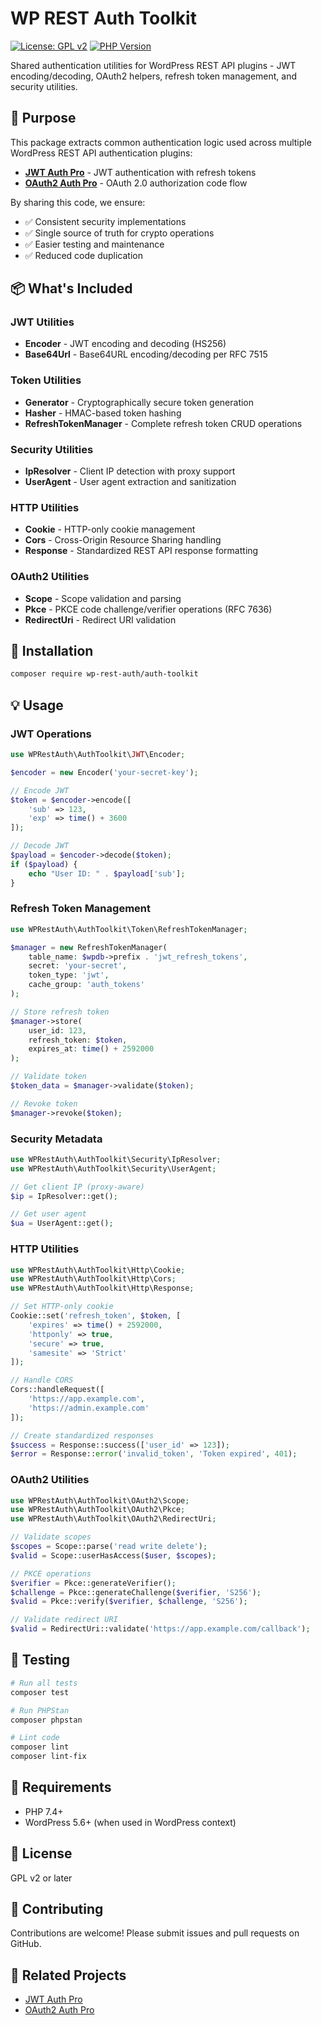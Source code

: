 # WP REST Auth Toolkit

[![License: GPL v2](https://img.shields.io/badge/License-GPL%20v2-blue.svg)](https://www.gnu.org/licenses/old-licenses/gpl-2.0.en.html)
[![PHP Version](https://img.shields.io/badge/PHP-%3E%3D7.4-blue.svg)](https://php.net)

Shared authentication utilities for WordPress REST API plugins - JWT encoding/decoding, OAuth2 helpers, refresh token management, and security utilities.

## 🎯 Purpose

This package extracts common authentication logic used across multiple WordPress REST API authentication plugins:

- **[JWT Auth Pro](https://github.com/juanma-wp/jwt-auth-pro-wp-rest-api)** - JWT authentication with refresh tokens
- **[OAuth2 Auth Pro](https://github.com/juanma-wp/wp-rest-auth-oauth2)** - OAuth 2.0 authorization code flow

By sharing this code, we ensure:
- ✅ Consistent security implementations
- ✅ Single source of truth for crypto operations
- ✅ Easier testing and maintenance
- ✅ Reduced code duplication

## 📦 What's Included

### JWT Utilities
- **Encoder** - JWT encoding and decoding (HS256)
- **Base64Url** - Base64URL encoding/decoding per RFC 7515

### Token Utilities
- **Generator** - Cryptographically secure token generation
- **Hasher** - HMAC-based token hashing
- **RefreshTokenManager** - Complete refresh token CRUD operations

### Security Utilities
- **IpResolver** - Client IP detection with proxy support
- **UserAgent** - User agent extraction and sanitization

### HTTP Utilities
- **Cookie** - HTTP-only cookie management
- **Cors** - Cross-Origin Resource Sharing handling
- **Response** - Standardized REST API response formatting

### OAuth2 Utilities
- **Scope** - Scope validation and parsing
- **Pkce** - PKCE code challenge/verifier operations (RFC 7636)
- **RedirectUri** - Redirect URI validation

## 🚀 Installation

```bash
composer require wp-rest-auth/auth-toolkit
```

## 💡 Usage

### JWT Operations

```php
use WPRestAuth\AuthToolkit\JWT\Encoder;

$encoder = new Encoder('your-secret-key');

// Encode JWT
$token = $encoder->encode([
    'sub' => 123,
    'exp' => time() + 3600
]);

// Decode JWT
$payload = $encoder->decode($token);
if ($payload) {
    echo "User ID: " . $payload['sub'];
}
```

### Refresh Token Management

```php
use WPRestAuth\AuthToolkit\Token\RefreshTokenManager;

$manager = new RefreshTokenManager(
    table_name: $wpdb->prefix . 'jwt_refresh_tokens',
    secret: 'your-secret',
    token_type: 'jwt',
    cache_group: 'auth_tokens'
);

// Store refresh token
$manager->store(
    user_id: 123,
    refresh_token: $token,
    expires_at: time() + 2592000
);

// Validate token
$token_data = $manager->validate($token);

// Revoke token
$manager->revoke($token);
```

### Security Metadata

```php
use WPRestAuth\AuthToolkit\Security\IpResolver;
use WPRestAuth\AuthToolkit\Security\UserAgent;

// Get client IP (proxy-aware)
$ip = IpResolver::get();

// Get user agent
$ua = UserAgent::get();
```

### HTTP Utilities

```php
use WPRestAuth\AuthToolkit\Http\Cookie;
use WPRestAuth\AuthToolkit\Http\Cors;
use WPRestAuth\AuthToolkit\Http\Response;

// Set HTTP-only cookie
Cookie::set('refresh_token', $token, [
    'expires' => time() + 2592000,
    'httponly' => true,
    'secure' => true,
    'samesite' => 'Strict'
]);

// Handle CORS
Cors::handleRequest([
    'https://app.example.com',
    'https://admin.example.com'
]);

// Create standardized responses
$success = Response::success(['user_id' => 123]);
$error = Response::error('invalid_token', 'Token expired', 401);
```

### OAuth2 Utilities

```php
use WPRestAuth\AuthToolkit\OAuth2\Scope;
use WPRestAuth\AuthToolkit\OAuth2\Pkce;
use WPRestAuth\AuthToolkit\OAuth2\RedirectUri;

// Validate scopes
$scopes = Scope::parse('read write delete');
$valid = Scope::userHasAccess($user, $scopes);

// PKCE operations
$verifier = Pkce::generateVerifier();
$challenge = Pkce::generateChallenge($verifier, 'S256');
$valid = Pkce::verify($verifier, $challenge, 'S256');

// Validate redirect URI
$valid = RedirectUri::validate('https://app.example.com/callback');
```

## 🧪 Testing

```bash
# Run all tests
composer test

# Run PHPStan
composer phpstan

# Lint code
composer lint
composer lint-fix
```

## 📝 Requirements

- PHP 7.4+
- WordPress 5.6+ (when used in WordPress context)

## 📄 License

GPL v2 or later

## 🤝 Contributing

Contributions are welcome! Please submit issues and pull requests on GitHub.

## 🔗 Related Projects

- [JWT Auth Pro](https://github.com/juanma-wp/jwt-auth-pro-wp-rest-api)
- [OAuth2 Auth Pro](https://github.com/juanma-wp/wp-rest-auth-oauth2)
